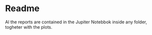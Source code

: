 # Readme

Al the reports are contained in the Jupiter Notebbok inside any folder, togheter with the plots.
